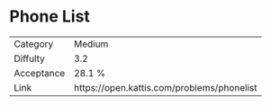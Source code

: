 # Phone List

<table>
    <tr>
        <td>Category</td>
        <td>Medium</td>
    </tr>
    <tr>
        <td>Diffulty</td>
        <td>3.2</td>
    </tr>
    <tr>
        <td>Acceptance</td>
        <td>28.1 %</td>
    </tr>
    <tr>
        <td>Link</td>
        <td>https://open.kattis.com/problems/phonelist</td>
    </tr>
</table>